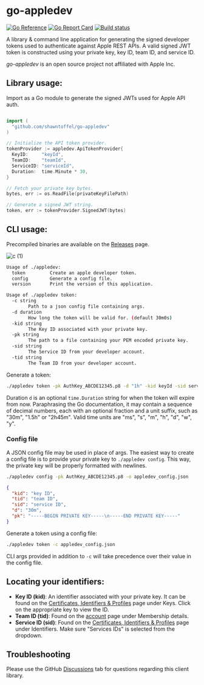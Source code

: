# go-appledev

[![Go Reference](https://pkg.go.dev/badge/github.com/shawntoffel/go-appledev.svg)](https://pkg.go.dev/github.com/shawntoffel/go-appledev) 
 [![Go Report Card](https://goreportcard.com/badge/github.com/shawntoffel/go-appledev)](https://goreportcard.com/report/github.com/shawntoffel/go-appledev) [![Build status](https://github.com/shawntoffel/go-appledev/actions/workflows/go.yml/badge.svg?branch=master)](https://github.com/shawntoffel/go-appledev/actions/workflows/go.yml)

A library & command line application for generating the signed developer tokens used to authenticate against Apple REST APIs. A valid signed JWT token is constructed using your private key, key ID, team ID, and service ID. 

*go-appledev* is an open source project not affiliated with Apple Inc.

## Library usage:
Import as a Go module to generate the signed JWTs used for Apple API auth. 
```go

import (
  "github.com/shawntoffel/go-appledev"
)

// Initialize the API token provider.
tokenProvider := appledev.ApiTokenProvider{
  KeyID:     "keyId",
  TeamID:    "teamId",
  ServiceID: "serviceId",
  Duration:  time.Minute * 30,
}

// Fetch your private key bytes. 
bytes, err := os.ReadFile(privateKeyFilePath)

// Generate a signed JWT string.
token, err := tokenProvider.SignedJWT(bytes)

```

## CLI usage:
Precompiled binaries are available on the [Releases](https://github.com/shawntoffel/go-appledev/releases) page. 

![c (1)](https://user-images.githubusercontent.com/2343437/206641399-742224c3-fc6f-42ae-aaa3-144423acc9c9.gif)

```sh
Usage of ./appledev:
  token         Create an apple developer token.
  config        Generate a config file.
  version       Print the version of this application.

Usage of ./appledev token:
  -c string
        Path to a json config file containing args.
  -d duration
        How long the token will be valid for. (default 30m0s)
  -kid string
        The Key ID associated with your private key.
  -pk string
        The path to a file containing your PEM encoded private key.
  -sid string
        The Service ID from your developer account.
  -tid string
        The Team ID from your developer account.
```
Generate a token:
```sh
./appledev token -pk AuthKey_ABCDE12345.p8 -d "1h" -kid keyId -sid serviceId -tid teamId
```

Duration `d` is an optional `time.Duration` string for when the token will expire from now. Paraphrasing the Go documentation, it may contain a sequence of decimal numbers, each with an optional fraction and a unit suffix, such as "30m", "1.5h" or "2h45m". Valid time units are "ms", "s", "m", "h", "d", "w", "y".

### Config file
A JSON config file may be used in place of args. The easiest way to create a config file is to provide your private key to `./appledev config`. This way, the private key will be properly formatted with newlines.

```sh
./appledev config -pk AuthKey_ABCDE12345.p8 -o appledev_config.json
```

```json
{
  "kid": "key ID",
  "tid": "team ID",
  "sid": "service ID",
  "d": "30m",
  "pk": "-----BEGIN PRIVATE KEY-----\n-----END PRIVATE KEY-----"
}
```
Generate a token using a config file:
```sh
./appledev token -c appledev_config.json
```
CLI args provided in addition to `-c` will take precedence over their value in the config file.

## Locating your identifiers:
* **Key ID (kid)**: An identifier associated with your private key. It can be found on the [Certificates, Identifiers & Profiles](https://developer.apple.com/account/resources/authkeys/list) page under Keys. Click on the appropriate key to view the ID. 
* **Team ID (tid)**: Found on the [account](https://developer.apple.com/account) page under Membership details.
* **Service ID (sid)**: Found on the [Certificates, Identifiers & Profiles](https://developer.apple.com/account/resources/identifiers/list/serviceId) page under Identifiers. Make sure "Services IDs" is selected from the dropdown. 

## Troubleshooting
Please use the GitHub [Discussions](https://github.com/shawntoffel/go-appledev/discussions) tab for questions regarding this client library.
